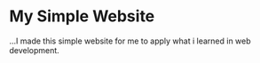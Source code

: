 # My Simple Website
...I made this simple website for me to apply what i learned in web development. 

